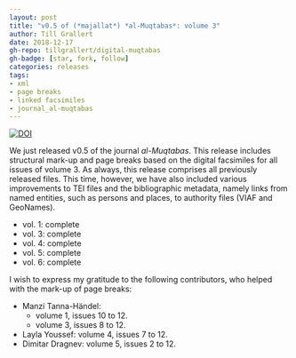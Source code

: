 ```yaml
---
layout: post
title: "v0.5 of (*majallat*) *al-Muqtabas*: volume 3"
author: Till Grallert
date: 2018-12-17
gh-repo: tillgrallert/digital-muqtabas
gh-badge: [star, fork, follow]
categories: releases
tags:
- xml
- page breaks
- linked facsimiles
- journal_al-muqtabas
---
```


[![DOI](https://zenodo.org/badge/DOI/10.5281/zenodo.2358482.svg)](https://doi.org/10.5281/zenodo.2358482)

We just released v0.5 of the journal *al-Muqtabas*. This release includes structural mark-up and page breaks based on the digital facsimiles for all issues of volume 3. As always, this release comprises all previously released files. This time, however, we have also included various improvements to TEI files and the bibliographic metadata, namely links from named entities, such as persons and places, to authority files (VIAF and GeoNames).

- vol. 1: complete
- vol. 3: complete
- vol. 4: complete
- vol. 5: complete
- vol. 6: complete


I wish to express my gratitude to the following contributors, who helped with the mark-up of page breaks:

- Manzi Tanna-Händel:
    + volume 1, issues 10 to 12.
    + volume 3, issues 8 to 12.
- Layla Youssef: volume 4, issues 7 to 12.
- Dimitar Dragnev: volume 5, issues 2 to 12.